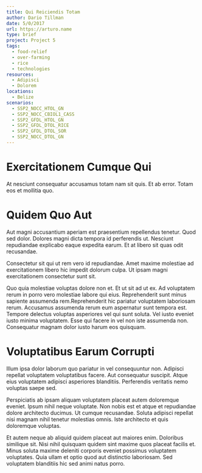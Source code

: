 ```yaml
---
title: Qui Reiciendis Totam
author: Dario Tillman
date: 5/0/2017
url: https://arturo.name
type: brief
project: Project 5
tags:
  - food-relief
  - over-farming
  - rice
  - technologies
resources:
  - Adipisci
  - Dolorem
locations:
  - Belize
scenarios:
  - SSP2_NOCC_HTOL_GN
  - SSP2_NOCC_CBIOL1_CASS
  - SSP2_GFDL_HTOL_GN
  - SSP2_GFDL_DTOL_RICE
  - SSP2_GFDL_DTOL_SOR
  - SSP2_NOCC_DTOL_GN
---
```


# Exercitationem Cumque Qui
At nesciunt consequatur accusamus totam nam sit quis. Et ab error. Totam eos et mollitia quo.

# Quidem Quo Aut
Aut magni accusantium aperiam est praesentium repellendus tenetur. Quod sed dolor. Dolores magni dicta tempora id perferendis ut. Nesciunt repudiandae explicabo eaque expedita earum. Et at libero sit quas odit recusandae.
 Consectetur sit qui ut rem vero id repudiandae. Amet maxime molestiae ad exercitationem libero hic impedit dolorum culpa. Ut ipsam magni exercitationem consectetur sunt sit.
 Quo quia molestiae voluptas dolore non et. Et ut sit ad ut ex. Ad voluptatem rerum in porro vero molestiae labore qui eius. Reprehenderit sunt minus sapiente assumenda rem.Reprehenderit hic pariatur voluptatem laboriosam rerum. Accusamus assumenda rerum eum aspernatur sunt tempora est. Tempore delectus voluptas asperiores vel qui sunt soluta. Vel iusto eveniet iusto minima voluptatem. Esse qui facere in vel non iste assumenda non. Consequatur magnam dolor iusto harum eos quisquam.

# Voluptatibus Earum Corrupti
Illum ipsa dolor laborum quo pariatur in vel consequuntur non. Adipisci repellat voluptatem voluptatibus facere. Aut consequatur suscipit. Atque eius voluptatem adipisci asperiores blanditiis. Perferendis veritatis nemo voluptas saepe sed.
 Perspiciatis ab ipsam aliquam voluptatem placeat autem doloremque eveniet. Ipsum nihil neque voluptate. Non nobis est et atque et repudiandae dolore architecto ducimus. Ut cumque recusandae. Soluta adipisci repellat nisi magnam nihil tenetur molestias omnis. Iste architecto et quis doloremque voluptas.
 Et autem neque ab aliquid quidem placeat aut maiores enim. Doloribus similique sit. Nisi nihil quisquam quidem sint maxime quos placeat facilis et. Minus soluta maxime deleniti corporis eveniet possimus voluptatem voluptates. Quia ullam et optio quod aut distinctio laboriosam. Sed voluptatem blanditiis hic sed animi natus porro.
